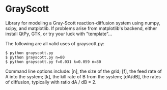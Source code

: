 # GrayScott
Library for modeling a Gray-Scott reaction-diffusion system using numpy, scipy, and matplotlib. If problems arise from matplotlib's backend, either install QtPy, GTK, or try your luck with "template"...

The following are all valid uses of grayscott.py:
    
    $ python grayscott.py
    $ python grayscott.py n=80
    $ python grayscott.py f=0.031 k=0.059 n=80

Command line options include:
  [n], the size of the grid;
  [f], the feed rate of A into the system;
  [k], the kill rate of B from the system;
  [dA/dB], the rates of diffusion, typically with
    ratio dA / dB = 2.
